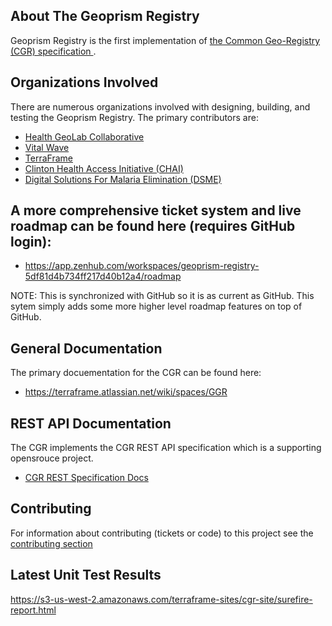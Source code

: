 ## About The Geoprism Registry
Geoprism Registry is the first implementation of <a href="https://github.com/terraframe/common-geo-registry-specification" target="_blank">the Common Geo-Registry (CGR) specification </a>. 

## Organizations Involved
There are numerous organizations involved with designing, building, and testing the Geoprism Registry. The primary contributors are:
* <a href="https://healthgeolab.net/" target="_blank">Health GeoLab Collaborative</a>
* <a href="http://vitalwave.com/" target="_blank">Vital Wave</a>
* <a href="http://terraframe.com/" target="_blank">TerraFrame</a>
* <a href="https://clintonhealthaccess.org/" target="_blank">Clinton Health Access Initiative (CHAI)</a>
* <a href="http://dsme.community/" target="_blank">Digital Solutions For Malaria Elimination (DSME)</a>

## A more comprehensive ticket system and live roadmap can be found here (requires GitHub login):
*  https://app.zenhub.com/workspaces/geoprism-registry-5df81d4b734ff217d40b12a4/roadmap

NOTE: This is synchronized with GitHub so it is as current as GitHub. This sytem simply adds some more higher level roadmap features on top of GitHub.

## General Documentation
The primary docuementation for the CGR can be found here:
* https://terraframe.atlassian.net/wiki/spaces/GGR

## REST API Documentation
The CGR implements the CGR REST API specification which is a supporting opensrouce project.
* <a href="https://terraframe.github.io/common-geo-registry-specification-rest-api-docs/" target="_blank">CGR REST Specification Docs</a>

## Contributing 
For information about contributing (tickets or code) to this project see the [contributing section](https://github.com/terraframe/geoprism-registry/blob/master/contributing.md)


## Latest Unit Test Results
https://s3-us-west-2.amazonaws.com/terraframe-sites/cgr-site/surefire-report.html
